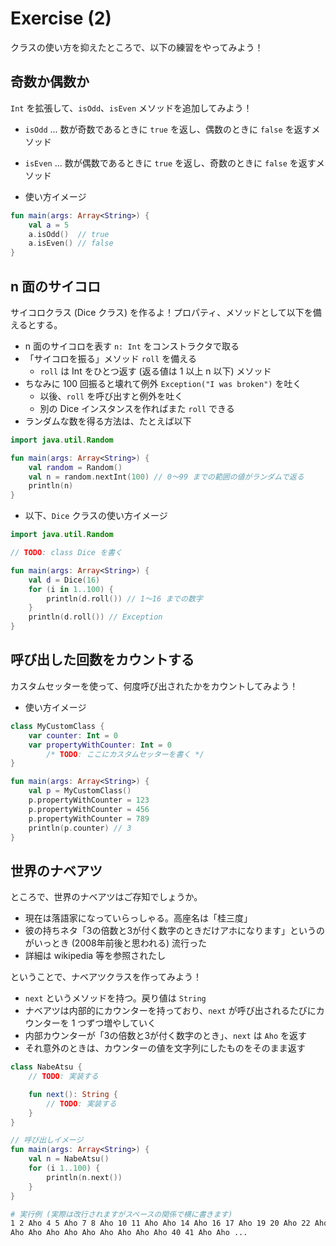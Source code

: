 # Exercise (2)

クラスの使い方を抑えたところで、以下の練習をやってみよう！

## 奇数か偶数か

`Int` を拡張して、`isOdd`、`isEven` メソッドを追加してみよう！

* `isOdd` ... 数が奇数であるときに `true` を返し、偶数のときに `false` を返すメソッド
* `isEven` ... 数が偶数であるときに `true` を返し、奇数のときに `false` を返すメソッド

* 使い方イメージ

```kotlin
fun main(args: Array<String>) {
    val a = 5
    a.isOdd()  // true
    a.isEven() // false
}
```

## n 面のサイコロ

サイコロクラス (Dice クラス) を作るよ！プロパティ、メソッドとして以下を備えるとする。

* n 面のサイコロを表す `n: Int` をコンストラクタで取る
* 「サイコロを振る」メソッド `roll` を備える
  * `roll` は Int をひとつ返す (返る値は 1 以上 n 以下) メソッド
* ちなみに 100 回振ると壊れて例外 `Exception("I was broken")` を吐く
  * 以後、`roll` を呼び出すと例外を吐く
  * 別の Dice インスタンスを作ればまた `roll` できる
* ランダムな数を得る方法は、たとえば以下

```kotlin
import java.util.Random

fun main(args: Array<String>) {
    val random = Random()
    val n = random.nextInt(100) // 0〜99 までの範囲の値がランダムで返る
    println(n)
}
```

* 以下、`Dice` クラスの使い方イメージ

```kotlin
import java.util.Random

// TODO: class Dice を書く

fun main(args: Array<String>) {
    val d = Dice(16)
    for (i in 1..100) {
        println(d.roll()) // 1〜16 までの数字
    }
    println(d.roll()) // Exception
}
```

## 呼び出した回数をカウントする

カスタムセッターを使って、何度呼び出されたかをカウントしてみよう！

* 使い方イメージ

```kotlin
class MyCustomClass {
    var counter: Int = 0
    var propertyWithCounter: Int = 0
        /* TODO: ここにカスタムセッターを書く */
}

fun main(args: Array<String>) {
    val p = MyCustomClass()
    p.propertyWithCounter = 123
    p.propertyWithCounter = 456
    p.propertyWithCounter = 789
    println(p.counter) // 3
}
```

## 世界のナベアツ

ところで、世界のナベアツはご存知でしょうか。
* 現在は落語家になっていらっしゃる。高座名は「桂三度」
* 彼の持ちネタ「3の倍数と3が付く数字のときだけアホになります」というのがいっとき (2008年前後と思われる) 流行った
* 詳細は wikipedia 等を参照されたし

ということで、ナベアツクラスを作ってみよう！
* `next` というメソッドを持つ。戻り値は `String`
* ナベアツは内部的にカウンターを持っており、`next` が呼び出されるたびにカウンターを 1 つずつ増やしていく
* 内部カウンターが「3の倍数と3が付く数字のとき」、`next` は `Aho` を返す
* それ意外のときは、カウンターの値を文字列にしたものをそのまま返す

```kotlin
class NabeAtsu {
    // TODO: 実装する

    fun next(): String {
        // TODO: 実装する
    }
}

// 呼び出しイメージ
fun main(args: Array<String>) {
    val n = NabeAtsu()
    for (i 1..100) {
        println(n.next())
    }
}
```

```bash
# 実行例 (実際は改行されますがスペースの関係で横に書きます)
1 2 Aho 4 5 Aho 7 8 Aho 10 11 Aho Aho 14 Aho 16 17 Aho 19 20 Aho 22 Aho Aho 25 26 Aho 28 29 Aho
Aho Aho Aho Aho Aho Aho Aho Aho Aho 40 41 Aho Aho ...
```
